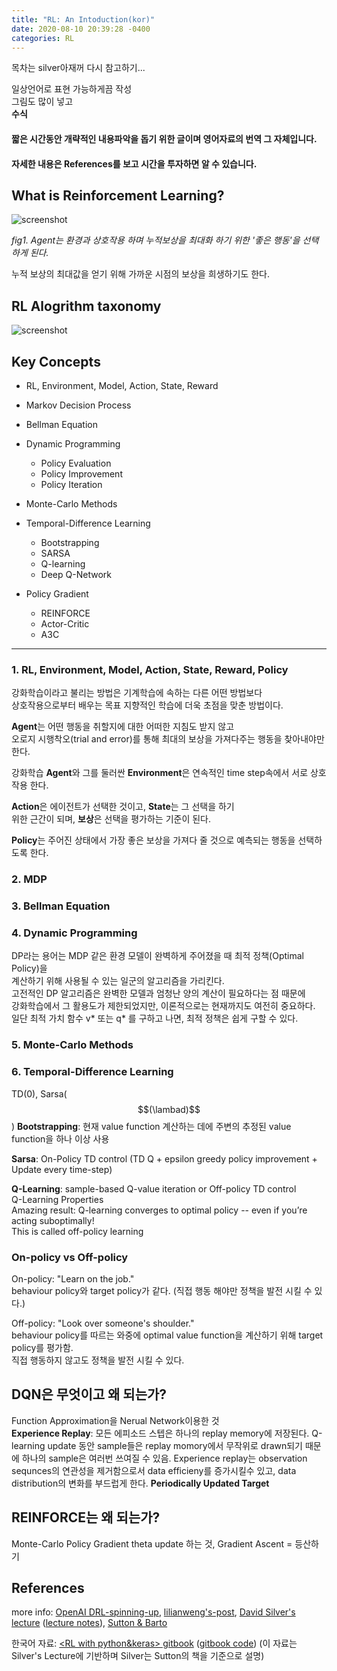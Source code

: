```yaml
---
title: "RL: An Intoduction(kor)"
date: 2020-08-10 20:39:28 -0400
categories: RL
---
```

   
목차는 silver아재꺼 다시 참고하기...   
  
일상언어로 표현 가능하게끔 작성   
그림도 많이 넣고   
**수식**   
   
   
#### 짧은 시간동안 개략적인 내용파악을 돕기 위한 글이며 영어자료의 번역 그 자체입니다.
#### 자세한 내용은 References를 보고 시간을 투자하면 알 수 있습니다.

## What is Reinforcement Learning?
![screenshot](https://user-images.githubusercontent.com/67356449/89783369-c7414980-db51-11ea-8db5-317bafab812b.png)

_fig1. Agent는 환경과 상호작용 하며 누적보상을 최대화 하기 위한 '좋은 행동'을 선택하게 된다._   
   
누적 보상의 최대값을 얻기 위해 가까운 시점의 보상을 희생하기도 한다.
   
   
   
## RL Alogrithm taxonomy
![screenshot](https://user-images.githubusercontent.com/67356449/90086469-7306b700-dd55-11ea-8524-aa5a43e38c32.png)

   
   
## Key Concepts
- RL, Environment, Model, Action, State, Reward
   
- Markov Decision Process
   
- Bellman Equation
   
- Dynamic Programming
    - Policy Evaluation
    - Policy Improvement
    - Policy Iteration
   
- Monte-Carlo Methods
   
- Temporal-Difference Learning
    - Bootstrapping
    - SARSA
    - Q-learning
    - Deep Q-Network
   
- Policy Gradient
    - REINFORCE
    - Actor-Critic
    - A3C
   
   
***
### 1. RL, Environment, Model, Action, State, Reward, Policy
강화학습이라고 불리는 방법은 기계학습에 속하는 다른 어떤 방법보다   
상호작용으로부터 배우는 목표 지향적인 학습에 더욱 초점을 맞춘 방법이다.   

**Agent**는 어떤 행동을 취할지에 대한 어떠한 지침도 받지 않고   
오로지 시행착오(trial and error)를 통해 최대의 보상을 가져다주는 행동을 찾아내야만 한다.   

강화학습 **Agent**와 그를 둘러싼 **Environment**은 연속적인 time step속에서 서로 상호작용 한다.   

**Action**은 에이전트가 선택한 것이고, **State**는 그 선택을 하기   
위한 근간이 되며, **보상**은 선택을 평가하는 기준이 된다.   
   
**Policy**는 주어진 상태에서 가장 좋은 보상을 가져다 줄 것으로 예측되는 행동을 선택하도록 한다.

    
### 2. MDP

### 3. Bellman Equation

### 4. Dynamic Programming
DP라는 용어는 MDP 같은 환경 모델이 완벽하게 주어졌을 때 최적 정책(Optimal Policy)을   
계산하기 위해 사용될 수 있는 일군의 알고리즘을 가리킨다.   
고전적인 DP 알고리즘은 완벽한 모델과 엄청난 양의 계산이 필요하다는 점 때문에   
강화학습에서 그 활용도가 제한되었지만, 이론적으로는 현재까지도 여전히 중요하다.   
일단 최적 가치 함수 v* 또는 q* 를 구하고 나면, 최적 정책은 쉽게 구할 수 있다.   
   
   
### 5. Monte-Carlo Methods

### 6. Temporal-Difference Learning
TD(0), Sarsa($$(\lambad)$$)
**Bootstrapping**: 현재 value function 계산하는 데에 주변의 추정된 value function을 하나 이상 사용   
   
**Sarsa**: On-Policy TD control (TD Q + epsilon greedy policy improvement + Update every time-step)   
   
**Q-Learning**: sample-based Q-value iteration or Off-policy TD control   
Q-Learning Properties   
Amazing result: Q-learning converges to optimal policy -- even if you’re acting suboptimally!   
This is called off-policy learning

### On-policy vs Off-policy
On-policy: "Learn on the job."   
behaviour policy와 target policy가 같다. (직접 행동 해야만 정책을 발전 시킬 수 있다.)   
   
Off-policy: "Look over someone's shoulder."   
behaviour policy를 따르는 와중에 optimal value function을 계산하기 위해 target policy를 평가함.   
직접 행동하지 않고도 정책을 발전 시킬 수 있다.   
   
   
## DQN은 무엇이고 왜 되는가?
Function Approximation을 Nerual Network이용한 것   
**Experience Replay**: 모든 에피소드 스텝은 하나의 replay memory에 저장된다. Q-learning update 동안 sample들은
replay momory에서 무작위로 drawn되기 때문에 하나의 sample은 여러번 쓰여질 수 있음. Experience replay는 observation sequnces의 연관성을 제거함으로서 data efficieny를 증가시킬수 있고, data distribution의 변화를 부드럽게 한다.
**Periodically Updated Target**
   
## REINFORCE는 왜 되는가?
Monte-Carlo Policy Gradient
theta update 하는 것, Gradient Ascent = 등산하기 
   
   
   
## References
more info: [OpenAI DRL-spinning-up], [lilianweng's-post], [David Silver's lecture] ([lecture notes]), [Sutton & Barto]

한국어 자료: [<RL with python&keras> gitbook] ([gitbook code])
(이 자료는 Silver's Lecture에 기반하며 Silver는 Sutton의 책을 기준으로 설명)

[OpenAI DRL-spinning-up]: https://spinningup.openai.com/en/latest/index.html
[lilianweng's-post]: https://lilianweng.github.io/lil-log/2018/02/19/a-long-peek-into-reinforcement-learning.html
[David Silver's lecture]: https://www.youtube.com/watch?v=2pWv7GOvuf0&list=PLqYmG7hTraZDM-OYHWgPebj2MfCFzFObQ
[lecture notes]: https://www.davidsilver.uk/teaching/
[Sutton & Barto]: http://incompleteideas.net/book/bookdraft2018mar21.pdf
[<RL with python&keras> gitbook]: https://dnddnjs.gitbook.io/rl/
[gitbook code]: https://github.com/rlcode/reinforcement-learning-kr
